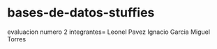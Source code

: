 # bases-de-datos-stuffies
evaluacion numero 2
integrantes= 
Leonel Pavez 
Ignacio Garcia 
Miguel Torres
